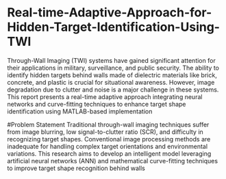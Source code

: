 # Real-time-Adaptive-Approach-for-Hidden-Target-Identification-Using-TWI
Through-Wall Imaging (TWI) systems have gained significant attention for their applications
in military, surveillance, and public security. The ability to identify hidden targets behind
walls made of dielectric materials like brick, concrete, and plastic is crucial for situational
awareness. However, image degradation due to clutter and noise is a major challenge in these
systems. This report presents a real-time adaptive approach integrating neural networks and
curve-fitting techniques to enhance target shape identification using MATLAB-based
implementation

#Problem Statement
Traditional through-wall imaging techniques suffer from image blurring, low signal-to-clutter
ratio (SCR), and difficulty in recognizing target shapes. Conventional image processing
methods are inadequate for handling complex target orientations and environmental
variations. This research aims to develop an intelligent model leveraging artificial neural
networks (ANN) and mathematical curve-fitting techniques to improve target shape
recognition behind walls
